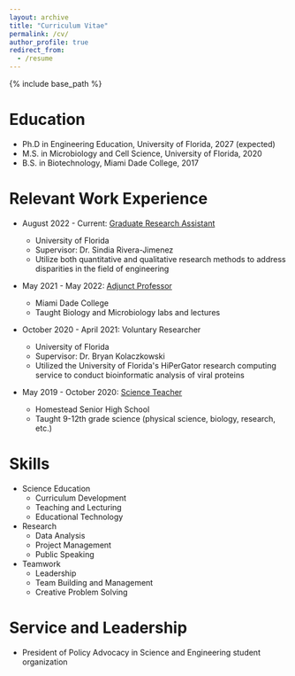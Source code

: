 ```yaml
---
layout: archive
title: "Curriculum Vitae"
permalink: /cv/
author_profile: true
redirect_from:
  - /resume
---
```


{% include base_path %}

Education
======
* Ph.D in Engineering Education, University of Florida, 2027 (expected)
* M.S. in Microbiology and Cell Science, University of Florida, 2020
* B.S. in Biotechnology, Miami Dade College, 2017

Relevant Work Experience
======
* August 2022 - Current: [Graduate Research Assistant](https://riverajimenez.com/)
  * University of Florida
  * Supervisor: Dr. Sindia Rivera-Jimenez
  * Utilize both quantitative and qualitative research methods to address disparities in the field of engineering

* May 2021 - May 2022: [Adjunct Professor](https://kassstem.github.io/teaching/2021-miami-dade-college)
  * Miami Dade College
  * Taught Biology and Microbiology labs and lectures

* October 2020 - April 2021: Voluntary Researcher
  * University of Florida
  * Supervisor: Dr. Bryan Kolaczkowski
  * Utilized the University of Florida's HiPerGator research computing service to conduct bioinformatic analysis of viral proteins

* May 2019 - October 2020: [Science Teacher](https://kassstem.github.io/teaching/2019-homestead-senior-high-school)
  * Homestead Senior High School
  * Taught 9-12th grade science (physical science, biology, research, etc.)
  
Skills
======
* Science Education
  * Curriculum Development
  * Teaching and Lecturing
  * Educational Technology
* Research
  * Data Analysis
  * Project Management
  * Public Speaking
* Teamwork
  * Leadership
  * Team Building and Management
  * Creative Problem Solving
  
Service and Leadership
======
* President of Policy Advocacy in Science and Engineering student organization
